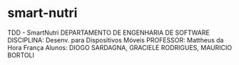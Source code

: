 # smart-nutri
TDD - SmartNutri DEPARTAMENTO DE ENGENHARIA DE SOFTWARE DISCIPLINA: Desenv. para Dispositivos Móveis PROFESSOR: Mattheus da Hora França  Alunos: DIOGO SARDAGNA, GRACIELE RODRIGUES, MAURICIO BORTOLI
